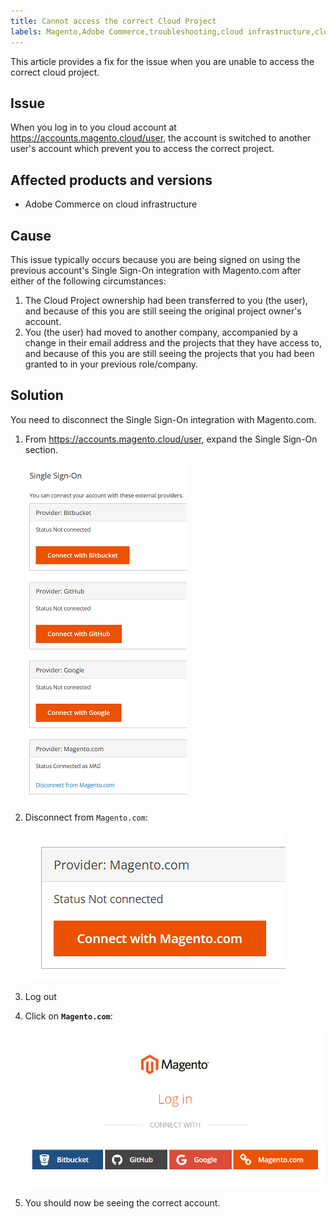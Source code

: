 ```yaml
---
title: Cannot access the correct Cloud Project
labels: Magento,Adobe Commerce,troubleshooting,cloud infrastructure,cloud project,account switched,access,Single Sign-On,Magento.com
---
```


This article provides a fix for the issue when you are unable to access the correct cloud project.

## Issue

When you log in to you cloud account at https://accounts.magento.cloud/user, the account is switched to another user's account which prevent you to access the correct project.

## Affected products and versions

* Adobe Commerce on cloud infrastructure

## Cause

This issue typically occurs because you are being signed on using the previous account's Single Sign-On integration with Magento.com after either of the following circumstances:

1. The Cloud Project ownership had been transferred to you (the user), and because of this you are still seeing the original project owner's account.
1. You (the user) had moved to another company, accompanied by a change in their email address and the projects that they have access to, and because of this you are still seeing the projects that you had been granted to in your previous role/company.

## Solution

You need to disconnect the Single Sign-On integration with Magento.com.

1. From https://accounts.magento.cloud/user, expand the Single Sign-On section.

    ![single-sign-on](assets/single-sign-on.png)

1. Disconnect from `Magento.com`:

    ![Disconnect from Magento.com](assets/disconnect-from-magento-com.png)

1. Log out
1. Click on **`Magento.com`**:

    ![Magento.com](assets/magento-com.png)

1. You should now be seeing the correct account.

